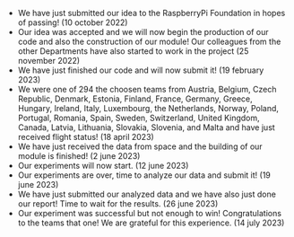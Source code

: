 - We have just submitted our idea to the RaspberryPi Foundation in hopes of passing! (10 october 2022)
- Our idea was accepted and we will now begin the production of our code and also the construction of our module! Our colleagues from the other Departments have also started to work in the project (25 november 2022)
- We have just finished our code and will now submit it! (19 february 2023)
- We were one of 294 the choosen teams from Austria, Belgium, Czech Republic, Denmark, Estonia, Finland, France, Germany, Greece, Hungary, Ireland, Italy, Luxembourg, the Netherlands, Norway, Poland, Portugal, Romania, Spain, Sweden, Switzerland, United Kingdom, Canada, Latvia, Lithuania, Slovakia, Slovenia, and Malta and have just received flight status! (18 april 2023)
- We have just received the data from space and the building of our module is finished! (2 june 2023)
- Our experiments will now start. (12 june 2023)
- Our experiments are over, time to analyze our data and submit it! (19 june 2023)
- We have just submitted our analyzed data and we have also just done our report! Time to wait for the results. (26 june 2023)
- Our experiment was successful but not enough to win! Congratulations to the teams that one! We are grateful for this experience. (14 july 2023)
